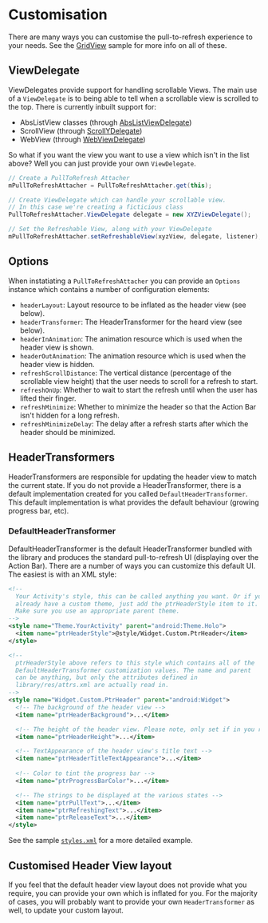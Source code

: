 # Customisation

There are many ways you can customise the pull-to-refresh experience to your needs. See the [GridView](https://github.com/chrisbanes/ActionBar-PullToRefresh/blob/master/samples/stock/src/uk/co/senab/actionbarpulltorefresh/samples/stock/GridViewActivity.java) sample for more info on all of these.
    
## ViewDelegate

ViewDelegates provide support for handling scrollable Views. The main use of a `ViewDelegate` is to being able to tell when a scrollable view is scrolled to the top. There is currently inbuilt support for:

 * AbsListView classes (through [AbsListViewDelegate](https://github.com/chrisbanes/ActionBar-PullToRefresh/blob/master/library/src/uk/co/senab/actionbarpulltorefresh/library/viewdelegates/AbsListViewDelegate.java))
 * ScrollView (through [ScrollYDelegate](https://github.com/chrisbanes/ActionBar-PullToRefresh/blob/master/library/src/uk/co/senab/actionbarpulltorefresh/library/viewdelegates/ScrollYDelegate.java))
 * WebView (through [WebViewDelegate](https://github.com/chrisbanes/ActionBar-PullToRefresh/blob/master/library/src/uk/co/senab/actionbarpulltorefresh/library/viewdelegates/WebViewDelegate.java))

So what if you want the view you want to use a view which isn't in the list above? Well you can just provide your own `ViewDelegate`.

``` java
// Create a PullToRefresh Attacher
mPullToRefreshAttacher = PullToRefreshAttacher.get(this);

// Create ViewDelegate which can handle your scrollable view.
// In this case we're creating a ficticious class
PullToRefreshAttacher.ViewDelegate delegate = new XYZViewDelegate();

// Set the Refreshable View, along with your ViewDelegate
mPullToRefreshAttacher.setRefreshableView(xyzView, delegate, listener);
```

## Options
When instatiating a `PullToRefreshAttacher` you can provide an `Options` instance which contains a number of configuration elements:

 * `headerLayout`: Layout resource to be inflated as the header view (see below).
 * `headerTransformer`: The HeaderTransformer for the heard view (see below).
 * `headerInAnimation`: The animation resource which is used when the header view is shown.
 * `headerOutAnimation`: The animation resource which is used when the header view is hidden.
 * `refreshScrollDistance`: The vertical distance (percentage of the scrollable view height) that the user needs to scroll for a refresh to start.
 * `refreshOnUp`: Whether to wait to start the refresh until when the user has lifted their finger.
 * `refreshMinimize`: Whether to minimize the header so that the Action Bar isn't hidden for a long refresh.
 * `refreshMinimizeDelay`: The delay after a refresh starts after which the header should be minimized.

## HeaderTransformers
HeaderTransformers are responsible for updating the header view to match the current state. If you do not provide a HeaderTransformer, there is a default implementation created for you called `DefaultHeaderTransformer`. This default implementation is what provides the default behaviour (growing progress bar, etc).

### DefaultHeaderTransformer
DefaultHeaderTransformer is the default HeaderTransformer bundled with the library and produces the standard pull-to-refresh UI (displaying over the Action Bar). There are a number of ways you can customize this default UI. The easiest is with an XML style:

```xml
<!-- 
  Your Activity's style, this can be called anything you want. Or if you
  already have a custom theme, just add the ptrHeaderStyle item to it.
  Make sure you use an appropriate parent theme.
-->
<style name="Theme.YourActivity" parent="android:Theme.Holo">
  <item name="ptrHeaderStyle">@style/Widget.Custom.PtrHeader</item>
</style>

<!-- 
  ptrHeaderStyle above refers to this style which contains all of the
  DefaultHeaderTransformer customization values. The name and parent
  can be anything, but only the attributes defined in 
  library/res/attrs.xml are actually read in. 
-->
<style name="Widget.Custom.PtrHeader" parent="android:Widget">
  <!-- The background of the header view -->
  <item name="ptrHeaderBackground">...</item>

  <!-- The height of the header view. Please note, only set if in you really need to -->
  <item name="ptrHeaderHeight">...</item>

  <!-- TextAppearance of the header view's title text -->
  <item name="ptrHeaderTitleTextAppearance">...</item>
    
  <!-- Color to tint the progress bar -->
  <item name="ptrProgressBarColor">...</item>

  <!-- The strings to be displayed at the various states -->
  <item name="ptrPullText">...</item>
  <item name="ptrRefreshingText">...</item>
  <item name="ptrReleaseText">...</item>
</style>
```

See the sample [`styles.xml`](https://github.com/chrisbanes/ActionBar-PullToRefresh/blob/development/samples/stock/res/values/styles.xml) for a more detailed example.

## Customised Header View layout
If you feel that the default header view layout does not provide what you require, you can provide your own which is inflated for you. For the majority of cases, you will probably want to provide your own `HeaderTransformer` as well, to update your custom layout.
